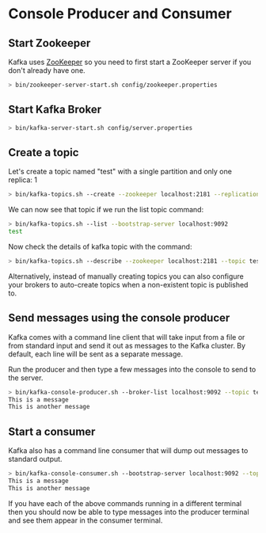 # Console Producer and Consumer
## Start Zookeeper
Kafka uses [ZooKeeper](https://zookeeper.apache.org/) so you need to first start a ZooKeeper server if you don't already have one.
```sh
> bin/zookeeper-server-start.sh config/zookeeper.properties
```

## Start Kafka Broker
```sh
> bin/kafka-server-start.sh config/server.properties
```

## Create a topic
Let's create a topic named "test" with a single partition and only one replica:
1
```sh
> bin/kafka-topics.sh --create --zookeeper localhost:2181 --replication-factor 1 --partitions 1 --topic test
```

We can now see that topic if we run the list topic command:
```sh
> bin/kafka-topics.sh --list --bootstrap-server localhost:9092
test
```

Now check the details of kafka topic with the command:
```sh
> bin/kafka-topics.sh --describe --zookeeper localhost:2181 --topic test
```
Alternatively, instead of manually creating topics you can also configure your brokers to auto-create topics when a non-existent topic is published to.

## Send messages using the console producer
Kafka comes with a command line client that will take input from a file or from standard input and send it out as messages to the Kafka cluster. By default, each line will be sent as a separate message.

Run the producer and then type a few messages into the console to send to the server.
```sh
> bin/kafka-console-producer.sh --broker-list localhost:9092 --topic test
This is a message
This is another message
```

## Start a consumer
Kafka also has a command line consumer that will dump out messages to standard output.
```sh
> bin/kafka-console-consumer.sh --bootstrap-server localhost:9092 --topic test --from-beginning
This is a message
This is another message
```

If you have each of the above commands running in a different terminal then you should now be able to type messages into the producer terminal and see them appear in the consumer terminal.
